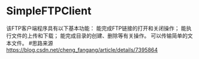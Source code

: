 # SimpleFTPClient
该FTP客户端程序具有以下基本功能：
能完成FTP链接的打开和关闭操作；
能执行文件的上传和下载；
能完成目录的创建、删除等有关操作。
可以传输简单的文本文件。
#思路来源
https://blog.csdn.net/cheng_fangang/article/details/7395864
